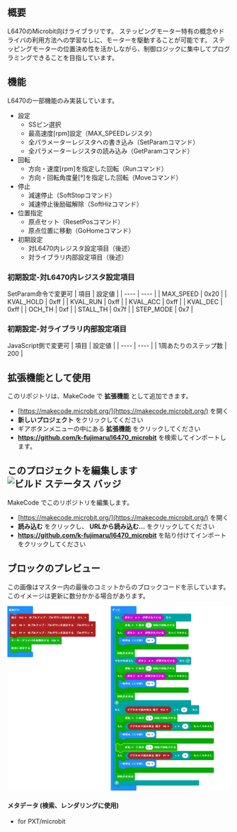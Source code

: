 ## 概要

L6470のMicrobit向けライブラリです。
ステッピングモーター特有の概念やドライバの利用方法への学習なしに、モーターを駆動することが可能です。
ステッピングモーターの位置決め性を活かしながら、制御ロジックに集中してプログラミングできることを目指しています。

## 機能

L6470の一部機能のみ実装しています。
* 設定
    * SSピン選択
    * 最高速度[rpm]設定（MAX_SPEEDレジスタ）
    * 全パラメーターレジスタへの書き込み（SetParamコマンド）
    * 全パラメーターレジスタの読み込み（GetParamコマンド）
* 回転
    * 方向・速度[rpm]を指定した回転（Runコマンド）
    * 方向・回転角度量[°]を指定した回転（Moveコマンド）
* 停止
    * 減速停止（SoftStopコマンド）
    * 減速停止後励磁解除（SoftHizコマンド）
* 位置指定
    * 原点セット（ResetPosコマンド）
    * 原点位置に移動（GoHomeコマンド）
* 初期設定
    * 対L6470内レジスタ設定項目（後述）
    * 対ライブラリ内部設定項目（後述）


### 初期設定-対L6470内レジスタ設定項目

SetParam命令で変更可
|  項目  |  設定値  |
| ---- | ---- |
|  MAX_SPEED  |  0x20  |
|  KVAL_HOLD  |  0xff  |
|  KVAL_RUN  |  0xff  |
|  KVAL_ACC  |  0xff  |
|  KVAL_DEC  |  0xff  |
|  OCH_TH  |  0xf  |
|  STALL_TH  |  0x7f  |
|  STEP_MODE  |  0x7  |

### 初期設定-対ライブラリ内部設定項目

JavaScript側で変更可
|  項目  |  設定値  |
| ---- | ---- |
|  1周あたりのステップ数  |  200  |



## 拡張機能として使用

このリポジトリは、MakeCode で **拡張機能** として追加できます。

* [https://makecode.microbit.org/](https://makecode.microbit.org/) を開く
* **新しいプロジェクト** をクリックしてください
* ギアボタンメニューの中にある **拡張機能** をクリックしてください
* **https://github.com/k-fujimaru/l6470_microbit** を検索してインポートします。

## このプロジェクトを編集します ![ビルド ステータス バッジ](https://github.com/k-fujimaru/l6470_microbit/workflows/MakeCode/badge.svg)

MakeCode でこのリポジトリを編集します。

* [https://makecode.microbit.org/](https://makecode.microbit.org/) を開く
* **読み込む** をクリックし、 **URLから読み込む...** をクリックしてください
* **https://github.com/k-fujimaru/l6470_microbit** を貼り付けてインポートをクリックしてください

## ブロックのプレビュー

この画像はマスター内の最後のコミットからのブロックコードを示しています。
このイメージは更新に数分かかる場合があります。

![生成されたブロック](https://github.com/k-fujimaru/l6470_microbit/raw/master/.github/makecode/blocks.png)

#### メタデータ (検索、レンダリングに使用)

* for PXT/microbit
<script src="https://makecode.com/gh-pages-embed.js"></script><script>makeCodeRender("{{ site.makecode.home_url }}", "{{ site.github.owner_name }}/{{ site.github.repository_name }}");</script>
